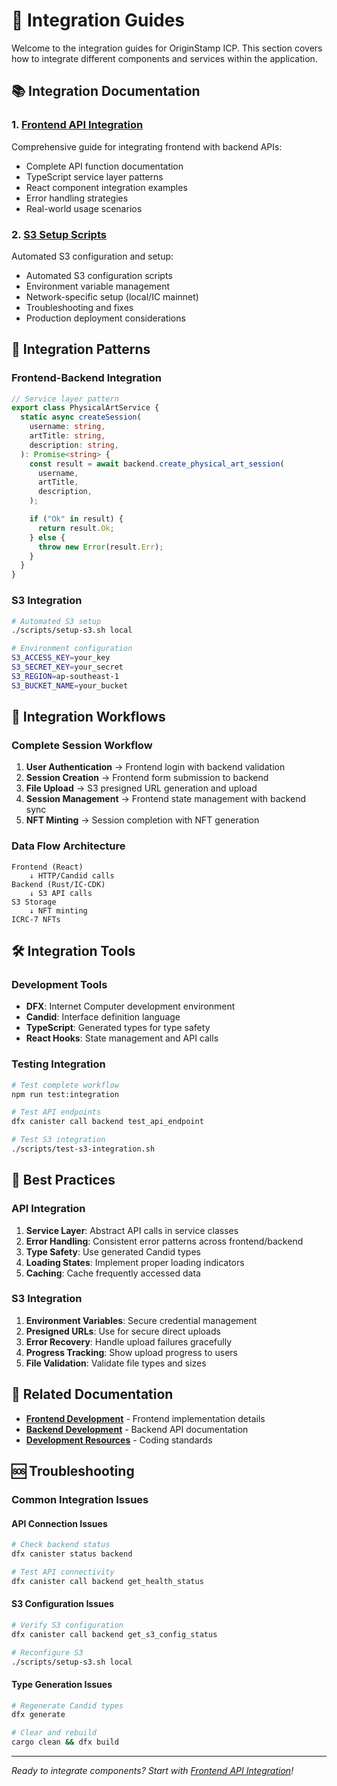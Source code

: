 # 🔌 Integration Guides

Welcome to the integration guides for OriginStamp ICP. This section covers how to integrate different components and services within the application.

## 📚 Integration Documentation

### 1. [Frontend API Integration](./01-frontend-api-integration.md)

Comprehensive guide for integrating frontend with backend APIs:

- Complete API function documentation
- TypeScript service layer patterns
- React component integration examples
- Error handling strategies
- Real-world usage scenarios

### 2. [S3 Setup Scripts](./02-s3-setup-scripts.md)

Automated S3 configuration and setup:

- Automated S3 configuration scripts
- Environment variable management
- Network-specific setup (local/IC mainnet)
- Troubleshooting and fixes
- Production deployment considerations

## 🎯 Integration Patterns

### Frontend-Backend Integration

```typescript
// Service layer pattern
export class PhysicalArtService {
  static async createSession(
    username: string,
    artTitle: string,
    description: string,
  ): Promise<string> {
    const result = await backend.create_physical_art_session(
      username,
      artTitle,
      description,
    );

    if ("Ok" in result) {
      return result.Ok;
    } else {
      throw new Error(result.Err);
    }
  }
}
```

### S3 Integration

```bash
# Automated S3 setup
./scripts/setup-s3.sh local

# Environment configuration
S3_ACCESS_KEY=your_key
S3_SECRET_KEY=your_secret
S3_REGION=ap-southeast-1
S3_BUCKET_NAME=your_bucket
```

## 🔧 Integration Workflows

### Complete Session Workflow

1. **User Authentication** → Frontend login with backend validation
2. **Session Creation** → Frontend form submission to backend
3. **File Upload** → S3 presigned URL generation and upload
4. **Session Management** → Frontend state management with backend sync
5. **NFT Minting** → Session completion with NFT generation

### Data Flow Architecture

```
Frontend (React)
    ↓ HTTP/Candid calls
Backend (Rust/IC-CDK)
    ↓ S3 API calls
S3 Storage
    ↓ NFT minting
ICRC-7 NFTs
```

## 🛠️ Integration Tools

### Development Tools

- **DFX**: Internet Computer development environment
- **Candid**: Interface definition language
- **TypeScript**: Generated types for type safety
- **React Hooks**: State management and API calls

### Testing Integration

```bash
# Test complete workflow
npm run test:integration

# Test API endpoints
dfx canister call backend test_api_endpoint

# Test S3 integration
./scripts/test-s3-integration.sh
```

## 📖 Best Practices

### API Integration

1. **Service Layer**: Abstract API calls in service classes
2. **Error Handling**: Consistent error patterns across frontend/backend
3. **Type Safety**: Use generated Candid types
4. **Loading States**: Implement proper loading indicators
5. **Caching**: Cache frequently accessed data

### S3 Integration

1. **Environment Variables**: Secure credential management
2. **Presigned URLs**: Use for secure direct uploads
3. **Error Recovery**: Handle upload failures gracefully
4. **Progress Tracking**: Show upload progress to users
5. **File Validation**: Validate file types and sizes

## 🔗 Related Documentation

- **[Frontend Development](../04-frontend/)** - Frontend implementation details
- **[Backend Development](../05-backend/)** - Backend API documentation
- **[Development Resources](../07-development/)** - Coding standards

## 🆘 Troubleshooting

### Common Integration Issues

#### API Connection Issues

```bash
# Check backend status
dfx canister status backend

# Test API connectivity
dfx canister call backend get_health_status
```

#### S3 Configuration Issues

```bash
# Verify S3 configuration
dfx canister call backend get_s3_config_status

# Reconfigure S3
./scripts/setup-s3.sh local
```

#### Type Generation Issues

```bash
# Regenerate Candid types
dfx generate

# Clear and rebuild
cargo clean && dfx build
```

---

_Ready to integrate components? Start with [Frontend API Integration](./01-frontend-api-integration.md)!_

